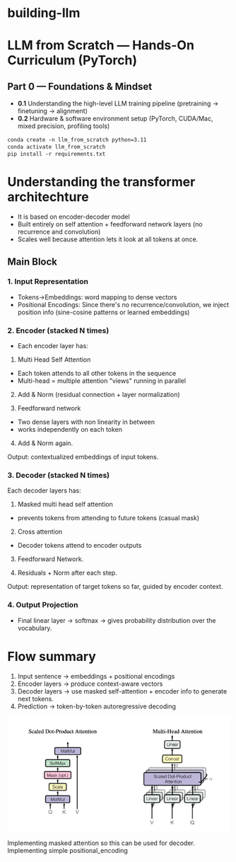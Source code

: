 # building-llm

# LLM from Scratch — Hands-On Curriculum (PyTorch)

## Part 0 — Foundations & Mindset
- **0.1** Understanding the high-level LLM training pipeline (pretraining → finetuning → alignment)
- **0.2** Hardware & software environment setup (PyTorch, CUDA/Mac, mixed precision, profiling tools)

```
conda create -n llm_from_scratch python=3.11
conda activate llm_from_scratch
pip install -r requirements.txt
```

# Understanding the transformer architechture
- It is based on encoder-decoder model
- Built entirely on self attention + feedforward network layers (no recurrence and convolution)
- Scales well because attention lets it look at all tokens at once.

## Main Block
### 1. Input Representation
- Tokens->Embeddings: word mapping to dense vectors
- Positional Encodings: Since there's no recurrence/convolution, we inject position info (sine-cosine patterns or learned embeddings)

### 2. Encoder (stacked N times)
- Each encoder layer has:

1. Multi Head Self Attention
- Each token attends to all other tokens in the sequence 
- Multi-head = multiple attention "views" running in parallel

2. Add & Norm (residual connection + layer normalization)

3. Feedforward network
- Two dense layers with non linearity in between
- works independently on each token

4.	Add & Norm again.

Output: contextualized embeddings of input tokens.

### 3. Decoder (stacked N times)
Each decoder layers has:
1. Masked multi head self attention
- prevents tokens from attending to future tokens (casual mask)

2. Cross attention
- Decoder tokens attend to encoder outputs

3.	Feedforward Network.

4.	Residuals + Norm after each step.

Output: representation of target tokens so far, guided by encoder context.

### 4. Output Projection
- Final linear layer → softmax → gives probability distribution over the vocabulary.


# Flow summary
1. Input sentence -> embeddings + positional encodings
2. Encoder layers -> produce context-aware vectors
3. Decoder layers -> use masked self-attention + encoder info to generate next tokens.
4. Prediction -> token-by-token autoregressive decoding

![alt text](media/attention.png)

Implementing masked attention so this can be used for decoder.
Implementing simple positional_encoding
